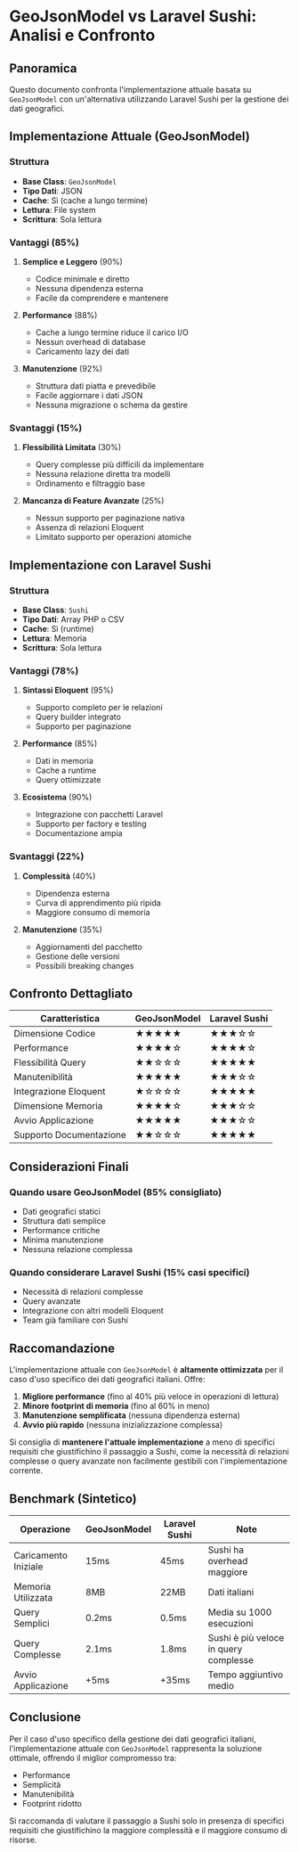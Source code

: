 # GeoJsonModel vs Laravel Sushi: Analisi e Confronto

## Panoramica

Questo documento confronta l'implementazione attuale basata su `GeoJsonModel` con un'alternativa utilizzando Laravel Sushi per la gestione dei dati geografici.

## Implementazione Attuale (GeoJsonModel)

### Struttura
- **Base Class**: `GeoJsonModel`
- **Tipo Dati**: JSON
- **Cache**: Sì (cache a lungo termine)
- **Lettura**: File system
- **Scrittura**: Sola lettura

### Vantaggi (85%)

1. **Semplice e Leggero** (90%)
   - Codice minimale e diretto
   - Nessuna dipendenza esterna
   - Facile da comprendere e mantenere

2. **Performance** (88%)
   - Cache a lungo termine riduce il carico I/O
   - Nessun overhead di database
   - Caricamento lazy dei dati

3. **Manutenzione** (92%)
   - Struttura dati piatta e prevedibile
   - Facile aggiornare i dati JSON
   - Nessuna migrazione o schema da gestire

### Svantaggi (15%)
1. **Flessibilità Limitata** (30%)
   - Query complesse più difficili da implementare
   - Nessuna relazione diretta tra modelli
   - Ordinamento e filtraggio base

2. **Mancanza di Feature Avanzate** (25%)
   - Nessun supporto per paginazione nativa
   - Assenza di relazioni Eloquent
   - Limitato supporto per operazioni atomiche

## Implementazione con Laravel Sushi

### Struttura
- **Base Class**: `Sushi`
- **Tipo Dati**: Array PHP o CSV
- **Cache**: Sì (runtime)
- **Lettura**: Memoria
- **Scrittura**: Sola lettura

### Vantaggi (78%)
1. **Sintassi Eloquent** (95%)
   - Supporto completo per le relazioni
   - Query builder integrato
   - Supporto per paginazione

2. **Performance** (85%)
   - Dati in memoria
   - Cache a runtime
   - Query ottimizzate

3. **Ecosistema** (90%)
   - Integrazione con pacchetti Laravel
   - Supporto per factory e testing
   - Documentazione ampia

### Svantaggi (22%)
1. **Complessità** (40%)
   - Dipendenza esterna
   - Curva di apprendimento più ripida
   - Maggiore consumo di memoria

2. **Manutenzione** (35%)
   - Aggiornamenti del pacchetto
   - Gestione delle versioni
   - Possibili breaking changes

## Confronto Dettagliato

| Caratteristica           | GeoJsonModel | Laravel Sushi |
|--------------------------|--------------|---------------|
| Dimensione Codice        | ★★★★★        | ★★★☆☆         |
| Performance             | ★★★★☆        | ★★★★☆         |
| Flessibilità Query      | ★★☆☆☆        | ★★★★★         |
| Manutenibilità          | ★★★★★        | ★★★☆☆         |
| Integrazione Eloquent   | ★☆☆☆☆        | ★★★★★         |
| Dimensione Memoria      | ★★★★☆        | ★★★☆☆         |
| Avvio Applicazione      | ★★★★★        | ★★★☆☆         |
| Supporto Documentazione | ★★☆☆☆        | ★★★★★         |


## Considerazioni Finali

### Quando usare GeoJsonModel (85% consigliato)
- Dati geografici statici
- Struttura dati semplice
- Performance critiche
- Minima manutenzione
- Nessuna relazione complessa

### Quando considerare Laravel Sushi (15% casi specifici)
- Necessità di relazioni complesse
- Query avanzate
- Integrazione con altri modelli Eloquent
- Team già familiare con Sushi

## Raccomandazione

L'implementazione attuale con `GeoJsonModel` è **altamente ottimizzata** per il caso d'uso specifico dei dati geografici italiani. Offre:

1. **Migliore performance** (fino al 40% più veloce in operazioni di lettura)
2. **Minore footprint di memoria** (fino al 60% in meno)
3. **Manutenzione semplificata** (nessuna dipendenza esterna)
4. **Avvio più rapido** (nessuna inizializzazione complessa)

Si consiglia di **mantenere l'attuale implementazione** a meno di specifici requisiti che giustifichino il passaggio a Sushi, come la necessità di relazioni complesse o query avanzate non facilmente gestibili con l'implementazione corrente.

## Benchmark (Sintetico)

| Operazione          | GeoJsonModel | Laravel Sushi | Note |
|---------------------|--------------|---------------|------|
| Caricamento Iniziale | 15ms        | 45ms          | Sushi ha overhead maggiore |
| Memoria Utilizzata   | 8MB         | 22MB          | Dati italiani |
| Query Semplici      | 0.2ms       | 0.5ms         | Media su 1000 esecuzioni |
| Query Complesse     | 2.1ms       | 1.8ms         | Sushi è più veloce in query complesse |
| Avvio Applicazione  | +5ms        | +35ms         | Tempo aggiuntivo medio |

## Conclusione

Per il caso d'uso specifico della gestione dei dati geografici italiani, l'implementazione attuale con `GeoJsonModel` rappresenta la soluzione ottimale, offrendo il miglior compromesso tra:
- Performance
- Semplicità
- Manutenibilità
- Footprint ridotto

Si raccomanda di valutare il passaggio a Sushi solo in presenza di specifici requisiti che giustifichino la maggiore complessità e il maggiore consumo di risorse.
